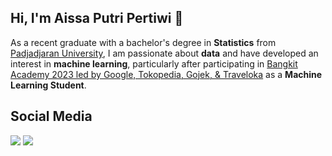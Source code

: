 <h2 align="left">Hi, I'm Aissa Putri Pertiwi 👋</h2> 

As a recent graduate with a bachelor's degree in **Statistics** from [Padjadjaran University](https://www.linkedin.com/school/unpad/), I am passionate about **data** and have developed an interest in **machine learning**, particularly after participating in [Bangkit Academy 2023 led by Google, Tokopedia, Gojek, & Traveloka](https://www.linkedin.com/company/bangkit-academy/mycompany/) as a **Machine Learning Student**.

##  Social Media   
[<img src="https://img.shields.io/badge/-LinkedIn-007ACC?style=flat&logo=linkedin&logoColor=ffffff">](https://www.linkedin.com/in/aissaputripertiwi/) [<img src="https://img.shields.io/badge/-Instagram-f52a82?style=flat&logo=instagram&logoColor=ffffff">](https://www.instagram.com/aissaputrip/)

